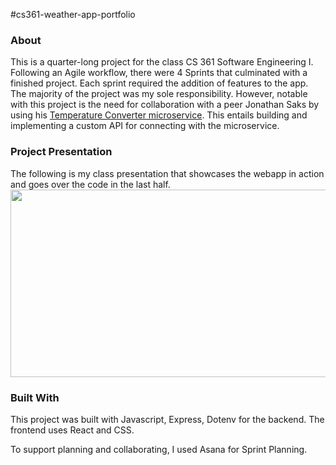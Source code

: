 #cs361-weather-app-portfolio

### About
This is a quarter-long project for the class CS 361 Software Engineering I. Following an Agile workflow, there were 4 Sprints that culminated with a finished project. Each sprint required the addition of features to the app. The majority of the project was my sole responsibility. However, notable with this project is the need for collaboration with a peer Jonathan Saks by using his [Temperature Converter microservice](https://github.com/thatsaksyguy/CS361-FtoC_Microservice). This entails building and implementing a custom API for connecting with the microservice.

### Project Presentation
The following is my class presentation that showcases the webapp in action and goes over the code in the last half.
[<img src="https://img.youtube.com/vi/GPos-BuGtzc/hqdefault.jpg" width="600" height="300"
/>](https://www.youtube.com/embed/GPos-BuGtzc)

### Built With
This project was built with Javascript, Express, Dotenv for the backend. The frontend uses React and CSS. 

To support planning and collaborating, I used Asana for Sprint Planning.
